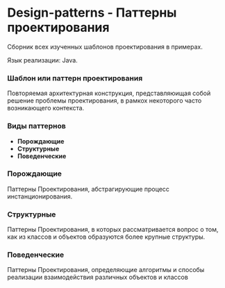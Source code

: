 # Design-patterns - Паттерны проектирования
Сборник всех изученных шаблонов проектирования в примерах.

Язык реализации: Java.

### Шаблон или паттерн проектирования 
Повторяемая архитектурная конструкция, представляюищая собой решение проблемы проектирования, в рамкох некоторого часто возникающего контекста.

### Виды паттернов
* **Порождающие**
* **Структурные**
* **Поведенческие**

### Порождающие
Паттерны Проектирования, абстрагирующие процесс инстанционирования. 

### Структурные
Паттерны Проектирования, в которых рассматривается вопрос о том, как из классов и объектов образуются более крупные структуры.

### Поведенческие
Паттерны Проектирования, определяющие алгоритмы и способы реализации взаимодействия различных объектов и классов